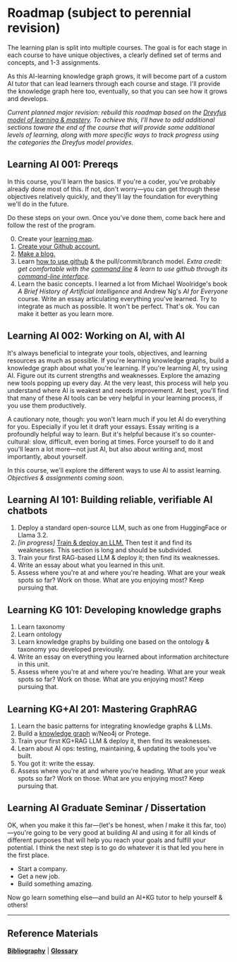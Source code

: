 # Roadmap (subject to perennial revision)

The learning plan is split into multiple courses. The goal is for each stage in each course to have unique objectives, a clearly defined set of terms and concepts, and 1-3 assignments.

As this AI-learning knowledge graph grows, it will become part of a custom AI tutor that can lead learners through each course and stage. I'll provide the knowledge graph here too, eventually, so that you can see how it grows and develops.

*Current planned major revision: rebuild this roadmap based on the [Dreyfus model of learning & mastery](https://en.wikipedia.org/wiki/Dreyfus_model_of_skill_acquisition). To achieve this, I'll have to add additional sections toware the end of the course that will provide some additional levels of learning, along with more specific ways to track progress using the categories the Dreyfus model provides.* 

## Learning AI 001: Prereqs

In this course, you'll learn the basics. If you're a coder, you've probably already done most of this. If not, don't worry—you can get through these objectives relatively quickly, and they'll lay the foundation for everything we'll do in the future.

Do these steps on your own. Once you've done them, come back here and follow the rest of the program.

0. Create your [learning map](/ultralearning.md). 
1. [Create your Github account.](https://github.com/)
2. [Make a blog.](/makeablog.md)
3. Learn [how to use github](https://www.freecodecamp.org/news/guide-to-git-github-for-beginners-and-experienced-devs/) & the pull/commit/branch model. *Extra credit: get comfortable with the [command line](https://learnpythonthehardway.org/book/appendixa.html) & learn to use github through its [command-line interface](https://docs.github.com/en/github-cli/github-cli/quickstart).*
4. Learn the basic concepts. I learned a lot from Michael Woolridge's book *A Brief History of Artificial Intelligence* and Andrew Ng's *AI for Everyone* course. Write an essay articulating everything you've learned. Try to integrate as much as possible. It won't be perfect. That's ok. You can make it better as you learn more.

## Learning AI 002: Working on AI, with AI

It's always beneficial to integrate your tools, objectives, and learning resources as much as possible. If you're learning knowledge graphs, build a knowledge graph about what you're learning. If you're learning AI, try using AI. Figure out its current strengths and weaknesses. Explore the amazing new tools popping up every day. At the very least, this process will help you understand where AI is weakest and needs improvement. At best, you'll find that many of these AI tools can be very helpful in your learning process, if you use them productively.

A cautionary note, though: you won't learn much if you let AI do everything for you. Especially if you let it draft your essays. Essay writing is a profoundly helpful way to learn. But it's helpful because it's so counter-cultural: slow, difficult, even boring at times. Force yourself to do it and you'll learn a lot more—not just AI, but also about writing and, most importantly, about yourself.

In this course, we'll explore the different ways to use AI to assist learning. *Objectives & assignments coming soon.*

## Learning AI 101: Building reliable, verifiable AI chatbots

1. Deploy a standard open-source LLM, such as one from HuggingFace or Llama 3.2. 
2. *[in progress]* [Train & deploy an LLM.](/simpleLLM.md) Then test it and find its weaknesses. This section is long and should be subdivided.
3. Train your first RAG-based LLM & deploy it; then find its weaknesses. 
4. Write an essay about what you learned in this unit.
5. Assess where you're at and where you're heading. What are your weak spots so far? Work on those. What are you enjoying most? Keep pursuing that.

## Learning KG 101: Developing knowledge graphs

1. Learn taxonomy
2. Learn ontology
3. Learn knowledge graphs by building one based on the ontology & taxonomy you developed previously.
4. Write an essay on everything you learned about information architecture in this unit.
5. Assess where you're at and where you're heading. What are your weak spots so far? Work on those. What are you enjoying most? Keep pursuing that.

## Learning KG+AI 201: Mastering GraphRAG

1. Learn the basic patterns for integrating knowledge graphs & LLMs.
2. Build a [knowledge graph](/Projects/Knowledge_Graphs/kg_intro.md) w/Neo4j or Protege.
3. Train your first KG+RAG LLM & deploy it, then find its weaknesses.
4. Learn about AI ops: testing, maintaining, & updating the tools you've built.
5. You got it: write the essay.
6. Assess where you're at and where you're heading. What are your weak spots so far? Work on those. What are you enjoying most? Keep pursuing that.

## Learning AI Graduate Seminar / Dissertation

OK, when you make it this far—(let's be honest, when *I* make it this far, too)—you're going to be very good at building AI and using it for all kinds of different purposes that will help you reach your goals and fulfill your potential. I think the next step is to go do whatever it is that led you here in the first place.

- Start a company.  
- Get a new job.  
- Build something amazing.  

Now go learn something else—and build an AI+KG tutor to help yourself & others!

-----

## Reference Materials ##

[**Bibliography**](/bibliography.md) | [**Glossary**](/glossary.md)
